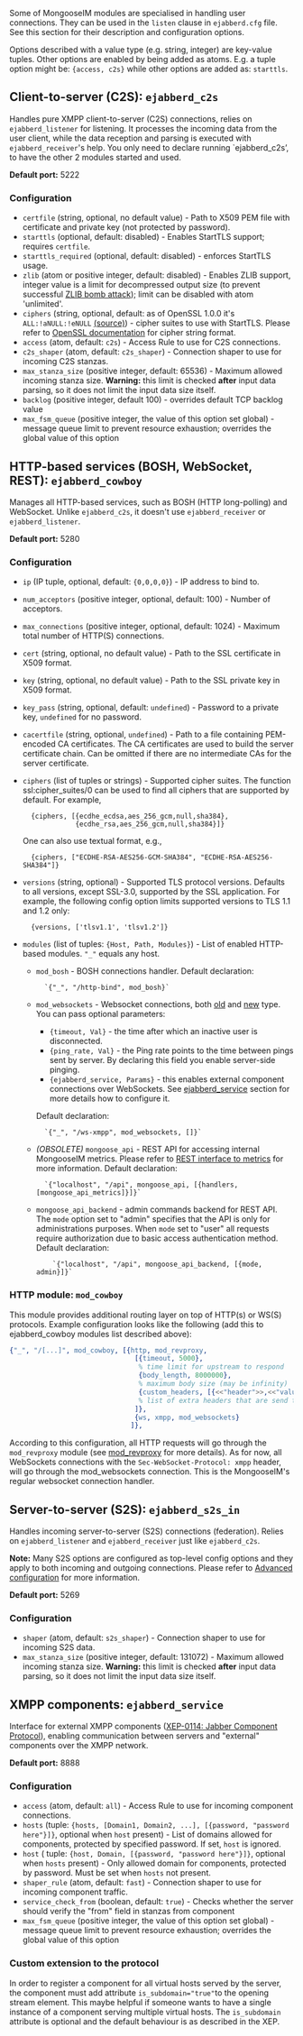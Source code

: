 Some of MongooseIM modules are specialised in handling user connections. They can be used in the `listen` clause in `ejabberd.cfg` file. See this section for their description and configuration options.

Options described with a value type (e.g. string, integer) are key-value tuples. 
Other options are enabled by being added as atoms. E.g. a tuple option might be: `{access, c2s}` while other options are added as: `starttls`.

## Client-to-server (C2S): `ejabberd_c2s`

Handles pure XMPP client-to-server (C2S) connections, relies on `ejabberd_listener` for listening. It processes the incoming data from the user client, while the data reception and parsing is executed with `ejabberd_receiver`'s help. You only need to declare running `ejabberd_c2s’, to have the other 2 modules started and used.

**Default port:** 5222

### Configuration

* `certfile` (string, optional, no default value) - Path to X509 PEM file with certificate and private key (not protected by password).
* `starttls` (optional, default: disabled) - Enables StartTLS support; requires `certfile`.
* `starttls_required` (optional, default: disabled) - enforces StartTLS usage.
* `zlib` (atom or positive integer, default: disabled) - Enables ZLIB support, integer value is a limit for decompressed output size (to prevent successful [ZLIB bomb attack](http://xmpp.org/resources/security-notices/uncontrolled-resource-consumption-with-highly-compressed-xmpp-stanzas/)); limit can be disabled with atom 'unlimited'.
* `ciphers` (string, optional, default: as of OpenSSL 1.0.0 it's `ALL:!aNULL:!eNULL` [(source)](https://www.openssl.org/docs/apps/ciphers.html#CIPHER_STRINGS)) - cipher suites to use with StartTLS. Please refer to [OpenSSL documentation](http://www.openssl.org/docs/apps/ciphers.html) for cipher string format.
* `access` (atom, default: `c2s`) - Access Rule to use for C2S connections.
* `c2s_shaper` (atom, default: `c2s_shaper`) - Connection shaper to use for incoming C2S stanzas.
* `max_stanza_size` (positive integer, default: 65536) - Maximum allowed incoming stanza size. **Warning:** this limit is checked **after** input data parsing, so it does not limit the input data size itself.
* `backlog` (positive integer, default 100) - overrides default TCP backlog value
* `max_fsm_queue` (positive integer, the value of this option set global) - message queue limit to prevent resource exhaustion; overrides the global value of this option

## HTTP-based services (BOSH, WebSocket, REST): `ejabberd_cowboy`

Manages all HTTP-based services, such as BOSH (HTTP long-polling) and WebSocket. Unlike `ejabberd_c2s`, it doesn't use `ejabberd_receiver` or `ejabberd_listener`.

**Default port:** 5280

### Configuration

* `ip` (IP tuple, optional, default: `{0,0,0,0}`) - IP address to bind to.
* `num_acceptors` (positive integer, optional, default: 100) - Number of acceptors.
* `max_connections` (positive integer, optional, default: 1024) - Maximum total number of HTTP(S) connections.
* `cert` (string, optional, no default value) - Path to the SSL certificate in X509 format.
* `key` (string, optional, no default value) - Path to the SSL private key in X509 format.
* `key_pass` (string, optional, default: `undefined`) - Password to a private key, `undefined` for no password.
* `cacertfile` (string, optional, `undefined`) - Path to a file containing PEM-encoded CA certificates. The CA certificates are used to build the server certificate chain. Can be omitted if there are no intermediate CAs for the server certificate.
* `ciphers` (list of tuples or strings) - Supported cipher suites. The function ssl:cipher_suites/0 can be used to find all ciphers that are supported by default. For example,

        {ciphers, [{ecdhe_ecdsa,aes_256_gcm,null,sha384},
                   {ecdhe_rsa,aes_256_gcm,null,sha384}]}

    One can also use textual format, e.g.,

        {ciphers, ["ECDHE-RSA-AES256-GCM-SHA384", "ECDHE-RSA-AES256-SHA384"]}

* `versions` (string, optional) - Supported TLS protocol versions. Defaults to all versions, except SSL-3.0, supported by the SSL application. For example, the following config option limits supported versions to TLS 1.1 and 1.2 only:

        {versions, ['tlsv1.1', 'tlsv1.2']}

* `modules` (list of tuples: `{Host, Path, Modules}`) - List of enabled HTTP-based modules. `"_"` equals any host.
    * `mod_bosh` - BOSH connections handler. Default declaration:

            `{"_", "/http-bind", mod_bosh}`

    * `mod_websockets` - Websocket connections, both [old](http://xmpp.org/extensions/xep-0206.html) and [new](http://datatracker.ietf.org/doc/draft-ietf-xmpp-websocket/?include_text=1) type. You can pass optional
    parameters:
        * `{timeout, Val}` - the time after which an inactive user is disconnected.
        * `{ping_rate, Val}` - the Ping rate points to the time between pings sent by server. By declaring this field you enable server-side pinging.
        * `{ejabberd_service, Params}` - this enables external component
            connections over WebSockets. See [ejabberd_service](#ejabberd_service)
            section for more details how to configure it.

        Default declaration:

            `{"_", "/ws-xmpp", mod_websockets, []}`

    * <i>(OBSOLETE)</i> `mongoose_api` - REST API for accessing internal MongooseIM metrics.
        Please refer to [REST interface to metrics](../developers-guide/REST-interface-to-metrics.md)
        for more information. Default declaration:

            `{"localhost", "/api", mongoose_api, [{handlers, [mongoose_api_metrics]}]}`

  * `mongoose_api_backend` -  admin commands backend for REST API. The `mode` option set to "admin" specifies that
   the API is only for administrations purposes. When `mode` set to "user" all requests require authorization due to
   basic access authentication method.
        Default declaration:

            `{"localhost", "/api", mongoose_api_backend, [{mode, admin}]}`

### HTTP module: `mod_cowboy`

This module provides additional routing layer on top of HTTP(s) or
WS(S) protocols. Example configuration looks like the following (add
this to ejabberd_cowboy modules list described above):

```Erlang
{"_", "/[...]", mod_cowboy, [{http, mod_revproxy,
                               [{timeout, 5000},
                                % time limit for upstream to respond
                                {body_length, 8000000},
                                % maximum body size (may be infinity)
                                {custom_headers, [{<<"header">>,<<"value">>}]}
                                % list of extra headers that are send to upstream
                               ]},
                               {ws, xmpp, mod_websockets}
                              ]},
```

According to this configuration, all HTTP requests will go through the
`mod_revproxy` module (see [mod_revproxy](../modules/mod_revproxy.md)
for more details).
As for now, all WebSockets connections with the `Sec-WebSocket-Protocol: xmpp`
header, will go through the mod_websockets connection.
This is the MongooseIM's regular websocket connection handler.

## Server-to-server (S2S): `ejabberd_s2s_in`

Handles incoming server-to-server (S2S) connections (federation). Relies on `ejabberd_listener` and `ejabberd_receiver` just like `ejabberd_c2s`.

**Note:** Many S2S options are configured as top-level config options and they apply to both incoming and outgoing connections. Please refer to [Advanced configuration](../Advanced-configuration.md) for more information.

**Default port:** 5269

### Configuration

* `shaper` (atom, default: `s2s_shaper`) - Connection shaper to use for incoming S2S data.
* `max_stanza_size` (positive integer, default: 131072) - Maximum allowed incoming stanza size. **Warning:** this limit is checked **after** input data parsing, so it does not limit the input data size itself.

## XMPP components: `ejabberd_service`

Interface for external XMPP components ([XEP-0114: Jabber Component Protocol](http://xmpp.org/extensions/xep-0114.html)), enabling communication between servers and "external" components over the XMPP network.

**Default port:** 8888

### Configuration

* `access` (atom, default: `all`) - Access Rule to use for incoming component connections.
* `hosts` (tuple: `{hosts, [Domain1, Domain2, ...], [{password, "password here"}]}`, optional when `host` present) - List of domains allowed for components, protected by specified password. If set, `host` is ignored.
* `host` ( tuple: `{host, Domain, [{password, "password here"}]}`, optional when `hosts` present) - Only allowed domain for components, protected by password. Must be set when `hosts` not present.
* `shaper_rule` (atom, default: `fast`) - Connection shaper to use for incoming component traffic.
* `service_check_from` (boolean, default: `true`) - Checks whether the server should verify the "from" field in stanzas from component
* `max_fsm_queue` (positive integer, the value of this option set global) - message queue limit to prevent resource exhaustion; overrides the global value of this option

### Custom extension to the protocol

In order to register a component for all virtual hosts served by the
server, the component must add attribute `is_subdomain="true"`to the opening stream element.
This maybe helpful if someone wants to have a single instance of a
component serving multiple virtual hosts. The `is_subdomain` attribute
is optional and the default behaviour is as described in the XEP.

